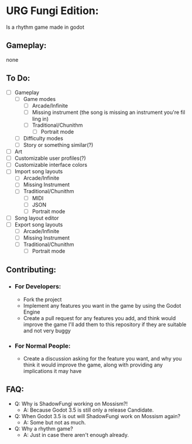 # URG Fungi Edition:
Is a rhythm game made in godot 
## Gameplay:
none
## To Do:
- [ ] Gameplay
	- [ ] Game modes
		- [ ] Arcade/Infinite
		- [ ] Missing instrument (the song is missing an instrument you're fil ling in)
		- [ ] Traditional/Chunithm
			- [ ] Portrait mode
	- [ ] Difficulty modes 
	- [ ] Story or something similar(?)
- [ ] Art
- [ ] Customizable user profiles(?)
- [ ] Customizable interface colors
- [ ] Import song layouts
	- [ ] Arcade/Infinite
	- [ ] Missing Instrument
	- [ ] Traditional/Chunithm
		- [ ] MIDI
		- [ ] JSON
		- [ ] Portrait mode
- [ ] Song layout editor
- [ ] Export song layouts
	- [ ] Arcade/Infinite
	- [ ] Missing Instrument
	- [ ] Traditional/Chunithm
		- [ ] Portrait mode
## Contributing:
- ### For Developers:
	- Fork the project
	- Implement any features you want in the game by using the Godot Engine
	- Create a pull request for any features you add, and think would improve the game I'll add them to this repository if they are suitable and not very buggy
- ### For Normal People:
	- Create a discussion asking for the feature you want, and why you think it would improve the game, along with providing any implications it may have
## FAQ:
- Q: Why is ShadowFungi working on Mossism?!
	- A: Because Godot 3.5 is still only a release Candidate.
- Q: When Godot 3.5 is out will ShadowFungi work on Mossism again?
	- A: Some but not as much.
- Q: Why a rhythm game?
	- A: Just in case there aren't enough already.